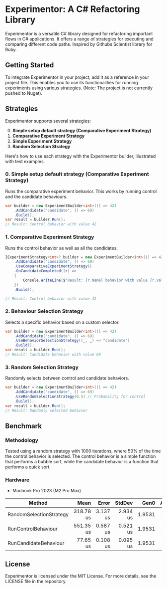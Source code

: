 # Experimentor: A C# Refactoring Library

Experimentor is a versatile C# library designed for refactoring important flows in C# applications. It offers a range of strategies for executing and comparing different code paths. Inspired by Githubs Scientist library for Ruby.

## Getting Started

To integrate Experimentor in your project, add it as a reference in your project file. This enables you to use its functionalities for running experiments using various strategies. (Note: The project is not currently pushed to Nuget). 

## Strategies

Experimentor supports several strategies:

0. **Simple setup default strategy (Comparative Experiment Strategy)**
1. **Comparative Experiment Strategy**
2. **Simple Experiment Strategy**
3. **Random Selection Strategy**

Here's how to use each strategy with the Experimentor builder, illustrated with test examples.

### 0. Simple setup default strategy (Comparative Experiment Strategy)

Runs the comparative experiment behavior. This works by running control and the candidate behaviours.

```csharp
var builder = new ExperimentBuilder<int>(() => 42)
    .AddCandidate("candidate", () => 69)
    .Build();
var result = builder.Run();
// Result: Control behavior with value 42
```

### 1. Comparative Experiment Strategy

Runs the control behavior as well as all the candidates.

```csharp
IExperimentStrategy<int>? builder = new ExperimentBuilder<int>(() => 42)
    .AddCandidate("candidate", () => 69)
    .UseComparativeExperimentStrategy()
    .OnCandidateCompleted((r) =>
    {
        Console.WriteLine($"Result: {r.Name} behavior with value {r.Value}");
    })
    .Build();

// Result: Control behavior with value 42
```

### 2. Behaviour Selection Strategy

Selects a specific behavior based on a custom selector.

```csharp
var builder = new ExperimentBuilder<int>(() => 42)
    .AddCandidate("candidate", () => 69)
    .UseBehaviorSelectionStrategy((_, _) => "candidate")
    .Build();
var result = builder.Run();
// Result: Candidate behavior with value 69
```

### 3. Random Selection Strategy

Randomly selects between control and candidate behaviors.

```csharp
var builder = new ExperimentBuilder<int>(() => 42)
    .AddCandidate("candidate", () => 69)
    .UseRandomSelectionStrategy(0.5) // Probability for control
    .Build();
var result = builder.Run();
// Result: Randomly selected behavior
```


## Benchmark

### Methodology

Tested using a random strategy with 1000 iterations, where 50% of the time the control behavior is selected.
The control behavior is a simple function that performs a bubble sort, while the candidate behavior is a function that performs a quick sort.

### Hardware
* Macbook Pro 2023 (M2 Pro Max)

| Method                  | Mean      | Error    | StdDev   | Gen0   | Allocated |
|------------------------ |----------:|---------:|---------:|-------:|----------:|
| RandomSelectionStrategy | 318.78 us | 3.137 us | 2.934 us | 1.9531 |  16.59 KB |
| RunControlBehaviour     | 551.35 us | 0.587 us | 0.521 us | 1.9531 |  16.09 KB |
| RunCandidateBehaviour   |  77.65 us | 0.108 us | 0.095 us | 1.9531 |  16.09 KB |


## License

Experimentor is licensed under the MIT License. For more details, see the LICENSE file in the repository.
